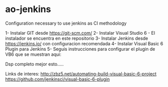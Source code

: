 # ao-jenkins
Configuration necessary to use jenkins as CI methodology


1- Instalar GIT desde https://git-scm.com/
2- Instalar Visual Studio 6 - El instalador se encuentra en este repositorio
3- Instalar Jenkins desde https://jenkins.io/ con configuracion recomendada
4- Instalar Visual Basic 6 Plugin para Jenkins
5- Seguis instrucciones para configurar el plugin de VB6 que se muestran aqui: 

Dsp completo mejor esto..... 

Links de interes:
http://zbz5.net/automating-build-visual-basic-6-project
https://github.com/jenkinsci/visual-basic-6-plugin
